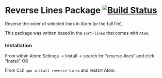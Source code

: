 # Reverse Lines Package [![Build Status](https://travis-ci.org/daviscabral/atom-reverse-lines.svg?branch=master)](https://travis-ci.org/daviscabral/atom-reverse-lines)

Reverse the order of selected lines in Atom (or the full file).

This package was written based in the `sort-lines` that comes with `Atom`.

### Installation

From within Atom: Settings -> Install -> search for "reverse-lines" and click "Install" OR

From CLI: `apm install reverse-lines` and restart Atom.
